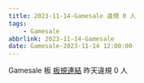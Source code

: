 ```yaml
---
title: 2023-11-14-Gamesale 違規 0 人
tags:
    - Gamesale
abbrlink: 2023-11-14-Gamesale
date: Gamesale-2023-11-14 12:00:00
---
```

Gamesale 板 [板規連結](https://www.ptt.cc/bbs/Gossiping/M.1637425085.A.07D.html)
昨天違規 0 人
